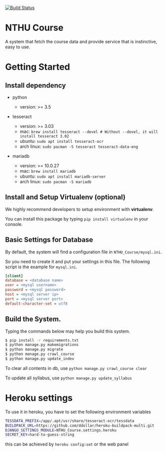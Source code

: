 [![Build Status](https://travis-ci.org/henryyang42/NTHU_Course.svg?branch=master)](https://travis-ci.org/henryyang42/NTHU_Course)
# NTHU Course

A system that fetch the course data and provide service that is instinctive, easy to use.


# Getting Started


## Install dependency

- python
    - version: >= 3.5

- tesseract
    - version: >= 3.03
    - mac: `brew install tesseract --devel # Without --devel, it will install tesseract 3.02`
    - ubuntu: `sudo apt install tesseract-ocr`
    - arch linux: `sudo pacman -S tesseract tesseract-data-eng`

- mariadb
    - version: >= 10.0.27
    - mac: `brew install mariadb`
    - ubuntu: `sudo apt install mariadb-server`
    - arch linux: `sudo pacman -S mariadb`


## Install and Setup Virtualenv (optional)

We highly recommend developers to setup environment with **virtualenv**.

You can install this package by typing `pip install virtualenv` in your console.


## Basic Settings for Database

By default, the system will find a configuration file in `NTHU_Course/mysql.ini`.

So you need to create it and put your settings in this file. The following
 script is the example for `mysql.ini`.

```ini
[client]
database = <database name>
user = <mysql username>
password = <mysql password>
host = <mysql server ip>
port = <mysql server port>
default-character-set = utf8
```


## Build the System.

Typing the commands below may help you build this system.

```bash
$ pip install -r requirements.txt
$ python manage.py makemigrations
$ python manage.py migrate
$ python manage.py crawl_course
$ python manage.py update_index
```

To clear all contents in db, use ``python manage.py crawl_course clear``

To update all syllabus, use ``python manage.py update_syllabus``





# Heroku settings
To use it in heroku, you have to set the following environment variables

```bash
TESSDATA_PREFIX=/app/.apt/usr/share/tesseract-ocr/tessdata
BUILDPACK_URL=https://github.com/ddollar/heroku-buildpack-multi.git
DJANGO_SETTINGS_MODULE=NTHU_Course.settings.heroku
SECRET_KEY=hard-to-guess-string
```

this can be achieved by ``heroku config:set`` or the web panel
